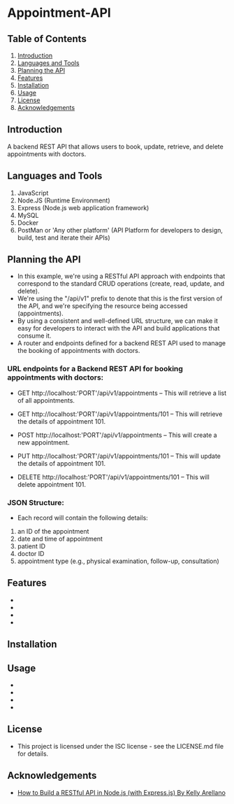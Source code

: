 # Appointment-API

## Table of Contents
1. [Introduction](#introduction)
2. [Languages and Tools](#languages-and-tools)
3. [Planning the API](#planning-the-api)
3. [Features](#features)
4. [Installation](#installation)
3. [Usage](#usage)
4. [License](#license)
5. [Acknowledgements](#acknowledgements)

## Introduction
A backend REST API that allows users to book, update, retrieve, and delete appointments with doctors.

## Languages and Tools
1. JavaScript
2. Node.JS (Runtime Environment)
3. Express (Node.js web application framework)
4. MySQL
5. Docker
6. PostMan or 'Any other platform' (API Platform for developers to design, build, test and iterate their APIs)


## Planning the API
- In this example, we're using a RESTful API approach with endpoints that correspond to the standard CRUD operations (create, read, update, and delete). 
- We're using the "/api/v1" prefix to denote that this is the first version of the API, and we're specifying the resource being accessed (appointments). 
- By using a consistent and well-defined URL structure, we can make it easy for developers to interact with the API and build applications that consume it.
- A router and endpoints defined for a backend REST API used to manage the booking of appointments with doctors. 

###  URL endpoints for a Backend REST API for booking appointments with doctors:

- GET http://localhost:'PORT'/api/v1/appointments – This will retrieve a list of all appointments.

- GET http://localhost:'PORT'/api/v1/appointments/101 – This will retrieve the details of appointment 101.

- POST http://localhost:'PORT'/api/v1/appointments – This will create a new appointment.

- PUT http://localhost:'PORT'/api/v1/appointments/101 – This will update the details of appointment 101.

- DELETE http://localhost:'PORT'/api/v1/appointments/101 – This will delete appointment 101.

###  JSON Structure:
- Each record will contain the following details:

1. an ID of the appointment
2. date and time of appointment
3. patient ID
4. doctor ID
5. appointment type (e.g., physical examination, follow-up, consultation)


## Features
- 
- 
- 
- 

## Installation
<!-- To use this project, simply clone the repository and open the index.html file in your browser.

`git clone https://github.com/your-username/etch-a-sketch.git` -->

## Usage
- 
-  
- 
- 

## License
- This project is licensed under the ISC license - see the LICENSE.md file for details.

## Acknowledgements
- [How to Build a RESTful API in Node.js (with Express.js) By Kelly Arellano](https://rapidapi.com/blog/nodejs-express-rest-api-example/)